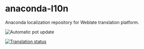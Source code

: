 # anaconda-l10n
Anaconda localization repository for Weblate translation platform.

![Automatic pot update](https://github.com/rhinstaller/anaconda-l10n/workflows/.github/workflows/pot-file-update.yaml/badge.svg)

[![Translation status](https://translate.fedoraproject.org/widgets/anaconda/-/open-graph.png)](https://translate.fedoraproject.org/engage/anaconda/?utm_source=widget)
